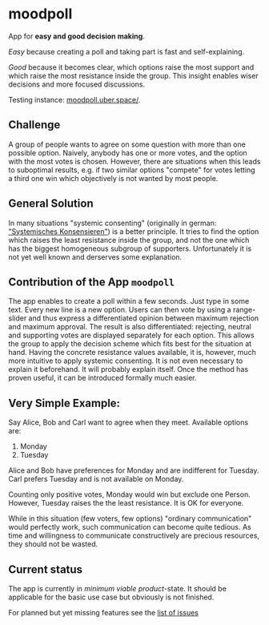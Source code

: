 # moodpoll
App for **easy and good decision making**.

<!-- Note: This file contains some comment-markers which enable the reusage of the text-content at the testing instance  -->
<!-- marker_1 -->

*Easy* because creating a poll and taking part is fast and self-explaining.

*Good* because it becomes clear, which options raise the most support and which raise the most resistance inside the group. This insight enables wiser decisions and more focused discussions.

<!-- marker_2 -->

Testing instance: [moodpoll.uber.space/](https://moodpoll.uber.space/).

## Challenge

A group of people wants to agree on some question with more than one possible option. Naively, anybody has one or more votes, and the option with the most votes is chosen. However, there are situations when this leads to suboptimal results, e.g. if two similar options "compete" for votes letting a third one win which objectively is not wanted by most people.

## General Solution

In many situations "systemic consenting" (originally in german: ["Systemisches Konsensieren"](https://www.partizipation.at/systemisches-konsensieren.html)) is a better principle. It tries to find the option which raises the least resistance inside the group, and not the one which has the biggest homogeneous subgroup of supporters. Unfortunately it is not yet well known and derserves some explanation.

## Contribution of the App `moodpoll`

The app enables to create a poll within a few seconds. Just type in some text. Every new line is a new option. Users can then vote by using a range-slider and thus express a differentiated opinion between maximum rejection and maximum approval. The result is also differentiated: rejecting, neutral and supporting votes are displayed separately for each option. This allows the group to apply the decision scheme which fits best for the situation at hand. Having the concrete resistance values available, it is, however, much more intuitive to apply systemic consenting. It is not even necessary to explain it beforehand. It will probably explain itself. Once the method has proven useful, it can be introduced formally much easier.


## Very Simple Example:

Say Alice, Bob and Carl want to agree when they meet. Available options are:

1. Monday
1. Tuesday

Alice and Bob have preferences for Monday and are indifferent for Tuesday. Carl prefers Tuesday and is not available on Monday.

Counting only positive votes, Monday would win but exclude one Person. However, Tuesday raises the the least resistance. It is OK for everyone.

While in this situation (few voters, few options) "ordinary communication" would perfectly work, such communication can become quite tedious. As time and willingness to communicate constructively are precious resources, they should not be wasted.

<!-- marker_3 -->


## Current status

The app is currently in *minimum viable product*-state. It should be applicable for the basic use case but obviously is not finished.

For planned but yet missing features see the [list of issues](https://codeberg.org/cknoll/django-moodpoll/issues)

